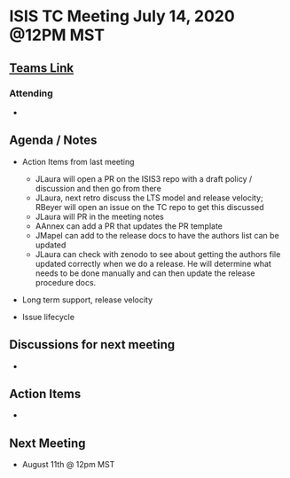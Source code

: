 # ISIS TC Meeting July 14, 2020 @12PM MST

## [Teams Link](https://teams.microsoft.com/dl/launcher/launcher.html?url=%2f_%23%2fl%2fmeetup-join%2f19%3ameeting_YWRkZjdiMGUtZWJlOC00OWMzLThlMTItZTk0Y2MyM2E1MWE0%40thread.v2%2f0%3fcontext%3d%257b%2522Tid%2522%253a%25220693b5ba-4b18-4d7b-9341-f32f400a5494%2522%252c%2522Oid%2522%253a%2522c27c6e98-e45a-45ff-aea5-7f10d6fe67c1%2522%257d%26anon%3dtrue&type=meetup-join&deeplinkId=e54b3969-3c7f-4efb-9cad-ee99cf639f86&directDl=true&msLaunch=true&enableMobilePage=true&suppressPrompt=true)

### Attending
-

## Agenda / Notes
- Action Items from last meeting
  - JLaura will open a PR on the ISIS3 repo with a draft policy / discussion and then go from there
  - JLaura, next retro discuss the LTS model and release velocity; RBeyer will open an issue on the TC repo to get this discussed
  - JLaura will PR in the meeting notes
  - AAnnex can add a PR that updates the PR template
  - JMapel can add to the release docs to have the authors list can be updated
  - JLaura can check with zenodo to see about getting the authors file updated correctly when we do a release. He will determine what needs to be done manually and can then update the release procedure docs.

- Long term support, release velocity

- Issue lifecycle


## Discussions for next meeting
-

## Action Items
-

## Next Meeting
- August 11th @ 12pm MST
